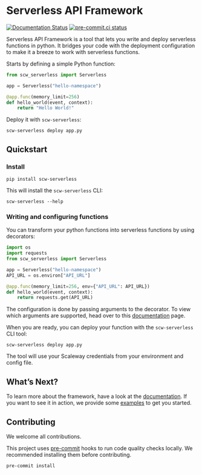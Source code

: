 # Serverless API Framework

[![Documentation Status](https://readthedocs.org/projects/serverless-api-project/badge/?version=latest)](https://serverless-api-project.readthedocs.io/en/latest/?badge=latest)
[![pre-commit.ci status](https://results.pre-commit.ci/badge/github/scaleway/serverless-api-project/main.svg)](https://results.pre-commit.ci/latest/github/scaleway/serverless-api-project/main)

Serverless API Framework is a tool that lets you write and deploy serverless functions in python.
It bridges your code with the deployment configuration to make it a breeze to work with serverless functions.

Starts by defining a simple Python function:

```python
from scw_serverless import Serverless

app = Serverless("hello-namespace")

@app.func(memory_limit=256)
def hello_world(event, context):
    return "Hello World!"
```

Deploy it with `scw-serverless`:

```console
scw-serverless deploy app.py
```

## Quickstart

### Install

```console
pip install scw-serverless
```

This will install the `scw-serverless` CLI:

```console
scw-serverless --help
```

### Writing and configuring functions

You can transform your python functions into serverless functions by using decorators:

```python
import os
import requests
from scw_serverless import Serverless

app = Serverless("hello-namespace")
API_URL = os.environ["API_URL"]

@app.func(memory_limit=256, env={"API_URL": API_URL})
def hello_world(event, context):
    return requests.get(API_URL)
```

The configuration is done by passing arguments to the decorator.
To view which arguments are supported, head over to this [documentation](https://serverless-api-project.readthedocs.io/) page.

When you are ready, you can deploy your function with the `scw-serverless` CLI tool:

```console
scw-serverless deploy app.py
```

The tool will use your Scaleway credentials from your environment and config file.

## What’s Next?

To learn more about the framework, have a look at the [documentation](https://serverless-api-project.readthedocs.io/).
If you want to see it in action, we provide some [examples](https://github.com/scaleway/serverless-api-project/tree/main/examples) to get you started.

## Contributing

We welcome all contributions.

This project uses [pre-commit](https://pre-commit.com/) hooks to run code quality checks locally. We recommended installing them before contributing.

```console
pre-commit install
```

